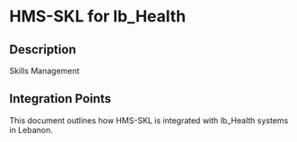 # HMS-SKL for lb_Health

## Description

Skills Management

## Integration Points

This document outlines how HMS-SKL is integrated with lb_Health systems in Lebanon.
